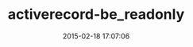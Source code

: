 ---
layout: post
title:  "activerecord-be_readonly"
repo:   "garysweaver/activerecord-be_readonly"
date:   2015-02-18 17:07:06
gemurl: https://github.com/garysweaver/activerecord-be_readonly
---